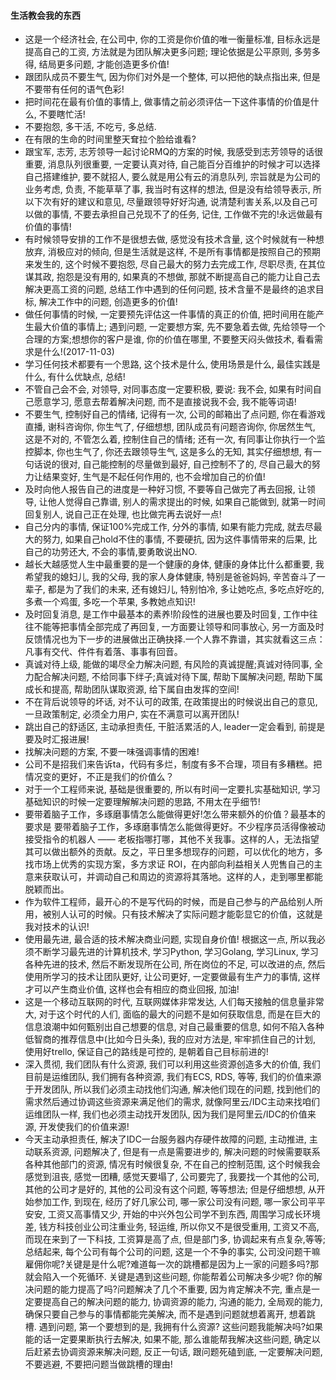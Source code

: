 #### 生活教会我的东西

* 这是一个经济社会, 在公司中, 你的工资是你价值的唯一衡量标准, 目标永远是提高自己的工资, 方法就是为团队解决更多问题; 理论依据是公平原则, 多劳多得, 结局更多问题, 才能创造更多价值!
* 跟团队成员不要生气, 因为你们对外是一个整体, 可以把他的缺点指出来, 但是不要带有任何的语气色彩!
* 把时间花在最有价值的事情上, 做事情之前必须评估一下这件事情的价值是什么, 不要瞎忙活!
* 不要抱怨, 多干活, 不吃亏, 多总结.
* 在有限的生命的时间里整天耷拉个脸给谁看?
* 跟宝军, 志芳, 志芳领导一起讨论RMQ的方案的时候, 我感受到志芳领导的话很重要, 消息队列很重要, 一定要认真对待, 自己能百分百维护的时候才可以选择自己搭建维护, 要不就招人, 要么就是用公有云的消息队列, 宗旨就是为公司的业务考虑, 负责, 不能草草了事, 我当时有这样的想法, 但是没有给领导表示, 所以下次有好的建议和意见, 尽量跟领导好好沟通, 说清楚利害关系,以及自己可以做的事情, 不要去承担自己兑现不了的任务, 记住, 工作做不完的!永远做最有价值的事情!
* 有时候领导安排的工作不是很想去做, 感觉没有技术含量, 这个时候就有一种想放弃, 消极应对的倾向, 但是生活就是这样, 不是所有事情都是按照自己的预期来发生的, 这个时候不要抱怨, 尽自己最大的努力去完成工作, 尽职尽责, 在其位谋其政, 抱怨是没有用的, 如果真的不想做, 那就不断提高自己的能力让自己去解决更高工资的问题, 总结工作中遇到的任何问题, 技术含量不是最终的追求目标, 解决工作中的问题, 创造更多的价值!
* 做任何事情的时候, 一定要预先评估这一件事情的真正的价值, 把时间用在能产生最大价值的事情上; 遇到问题, 一定要想方案, 先不要急着去做, 先给领导一个合理的方案;想想你的客户是谁, 你的价值在哪里, 不要整天闷头做技术, 看看需求是什么!(2017-11-03)
* 学习任何技术都要有一个思路, 这个技术是什么, 使用场景是什么, 最佳实践是什么, 有什么优缺点, 总结!
* 不管自己会不会, 对领导, 对同事态度一定要积极, 要说: 我不会, 如果有时间自己愿意学习, 愿意去帮着解决问题, 而不是直接说我不会, 我不能等词语!
* 不要生气, 控制好自己的情绪, 记得有一次, 公司的邮箱出了点问题, 你在看游戏直播, 谢科咨询你, 你生气了, 仔细想想, 团队成员有问题咨询你, 你居然生气, 这是不对的, 不管怎么着, 控制住自己的情绪; 还有一次, 有同事让你执行一个监控脚本, 你也生气了, 你还去跟领导生气, 这是多么的无知, 其实仔细想想, 有一句话说的很对, 自己能控制的尽量做到最好, 自己控制不了的, 尽自己最大的努力让结果变好, 生气是不起任何作用的, 也不会增加自己的价值!
* 及时向他人报告自己的进度是一种好习惯, 不要等自己做完了再去回报, 让领导, 让他人觉得自己靠谱, 别人的需求提出的时候, 如果自己能做到, 就第一时间回复别人, 说自己正在处理, 也比做完再去说好一点!
* 自己分内的事情, 保证100%完成工作, 分外的事情, 如果有能力完成, 就去尽最大的努力, 如果自己hold不住的事情, 不要硬抗, 因为这件事情带来的后果, 比自己的功劳还大, 不会的事情,要勇敢说出NO.
* 越长大越感觉人生中最重要的是一个健康的身体, 健康的身体比什么都重要, 我希望我的媳妇儿, 我的父母, 我的家人身体健康, 特别是爸爸妈妈, 辛苦奋斗了一辈子, 都是为了我们的未来, 还有媳妇儿, 特别怕冷, 多让她吃点, 多吃点好吃的, 多煮一个鸡蛋, 多吃一个苹果, 多教她点知识!
* 及时回复消息, 是工作中最基本的素养!阶段性的进展也要及时回复, 工作中往往不能等把事情全部完成了再回复, 一方面要让领导和同事放心, 另一方面及时反馈情况也为下一步的进展做出正确抉择.一个人靠不靠谱，其实就看这三点：凡事有交代、件件有着落、事事有回音。
* 真诚对待上级, 能做的竭尽全力解决问题, 有风险的真诚提醒;真诚对待同事, 全力配合解决问题, 不给同事下绊子;真诚对待下属, 帮助下属解决问题, 帮助下属成长和提高, 帮助团队谋取资源, 给下属自由发挥的空间!
* 不在背后说领导的坏话, 对不认可的政策, 在政策提出的时候说出自己的意见, 一旦政策制定, 必须全力用户, 实在不满意可以离开团队!
* 跳出自己的舒适区, 主动承担责任, 干脏活累活的人, leader一定会看到, 前提是要及时汇报进展!
* 找解决问题的方案, 不要一味强调事情的困难!
* 公司不是招我们来告诉ta，代码有多烂，制度有多不合理，项目有多糟糕。把情况变的更好，不正是我们的价值么？
* 对于一个工程师来说, 基础是很重要的, 所以有时间一定要扎实基础知识, 学习基础知识的时候一定要理解解决问题的思路, 不用太在乎细节!
* 要带着脑子工作，多琢磨事情怎么能做得更好!怎么带来额外的价值？最基本的要求是 要带着脑子工作，多琢磨事情怎么能做得更好。不少程序员活得像被动接受指令的机器人 —— 老板指哪打哪，其他不关我事。这样的人，无法指望其可以做出额外的贡献。反之，平日里多想现存的问题，可以优化的地方，多找市场上优秀的实现方案，多方求证 ROI，在内部向利益相关人兜售自己的主意来获取认可，并调动自己和周边的资源将其落地。这样的人，走到哪里都能脱颖而出。	
* 作为软件工程师，最开心的不是写代码的时候，而是自己参与的产品给别人所用，被别人认可的时候。只有技术解决了实际问题才能彰显它的价值，这就是我对技术的认识!
* 使用最先进, 最合适的技术解决商业问题, 实现自身价值! 根据这一点, 所以我必须不断学习最先进的计算机技术, 学习Python, 学习Golang, 学习Linux, 学习各种先进的技术, 然后不断发现所在公司, 所在岗位的不足, 可以改进的点, 然后使用所学习的技术让团队更好, 让公司更好, 一定要做最有生产力的事情, 这样才可以产生商业价值, 这样也会有相应的商业回报, 加油!
* 这是一个移动互联网的时代, 互联网媒体非常发达, 人们每天接触的信息量非常大, 对于这个时代的人们, 面临的最大的问题不是如何获取信息, 而是在巨大的信息浪潮中如何甄别出自己想要的信息, 对自己最重要的信息, 如何不陷入各种低智商的推荐信息中(比如今日头条), 我的应对方法是, 牢牢抓住自己的计划, 使用好trello, 保证自己的路线是可控的, 是朝着自己目标前进的! 
* 深入贯彻, 我们团队有什么资源, 我们可以利用这些资源创造多大的价值, 我们目前是运维团队, 我们拥有各种资源, 我们有ECS, RDS, 等等, 我们的价值来源于开发团队, 所以我们必须主动找他们沟通, 解决他们现在的问题, 找到他们的需求然后通过协调这些资源来满足他们的需求, 就像阿里云/IDC主动来找咱们运维团队一样, 我们也必须主动找开发团队, 因为我们是阿里云/IDC的价值来源, 开发使我们的价值来源!
* 今天主动承担责任, 解决了IDC一台服务器内存硬件故障的问题, 主动推进, 主动联系资源, 问题解决了, 但是有一点是需要进步的, 解决问题的时候需要联系各种其他部门的资源, 情况有时候很复杂, 不在自己的控制范围, 这个时候我会感觉到沮丧, 感觉一团糟, 感觉天要塌了, 公司要完了, 我要找一个其他的公司, 其他的公司才是好的, 其他的公司没有这个问题, 等等想法; 但是仔细想想, 从开始参加工作, 到现在, 经历了好几家公司, 哪一家公司没有问题, 哪一家公司平平安安, 工资又高事情又少, 开始的中兴外包公司学不到东西, 周围学习成长环境差, 钱方科技创业公司注重业务, 轻运维, 所以你又不是很受重用, 工资又不高, 而现在来到了一下科技, 工资算是高了点, 但是部门多, 协调起来有点复杂,等等;总结起来, 每个公司有每个公司的问题, 这是一个不争的事实, 公司没问题干嘛雇佣你呢?关键是是什么呢?难道每一次的跳槽都是因为上一家的问题多吗?那就会陷入一个死循环. 关键是遇到这些问题, 你能帮着公司解决多少呢? 你的解决问题的能力提高了吗?问题解决了几个不重要, 因为肯定解决不完, 重点是一定要提高自己的解决问题的能力, 协调资源的能力, 沟通的能力, 全局观的能力, 确保只要自己参与的事情都能完美解决, 而不是遇到问题就想着离开, 想着跳槽. 遇到问题, 第一个要想到的是, 我拥有什么资源? 这些问题我能解决吗?如果能的话一定要果断执行去解决, 如果不能, 那么谁能帮我解决这些问题, 确定以后赶紧去协调资源来解决问题, 反正一句话, 跟问题死磕到底, 一定要解决问题, 不要逃避, 不要把问题当做跳槽的理由!